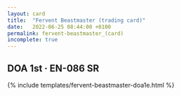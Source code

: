 ```yaml
---
layout: card
title:  "Fervent Beastmaster (trading card)"
date:   2022-06-25 08:44:00 +0100
permalink: fervent-beastmaster_(card)
incomplete: true
---
```


## DOA 1st &middot; EN-086 SR

{% include templates/fervent-beastmaster-doa1e.html %}

